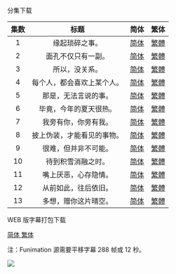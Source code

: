 分集下载

| 集数 |            标题            |                             简体                             |                             繁体                             |
| :--: | :------------------------: | :----------------------------------------------------------: | :----------------------------------------------------------: |
|  1   |       缘起琐碎之事。       | [简体](https://raw.githubusercontent.com/SweetSub/SweetSub-source/master/Horimiya/%5BSweetSub%5D%20Horimiya%20-%2001.chs.ass) | [繁體](https://raw.githubusercontent.com/SweetSub/SweetSub-source/master/Horimiya/%5BSweetSub%5D%20Horimiya%20-%2001.cht.ass) |
|  2   |     面孔不仅只有一副。     | [简体](https://raw.githubusercontent.com/SweetSub/SweetSub-source/master/Horimiya/%5BSweetSub%5D%20Horimiya%20-%2002.chs.ass) | [繁體](https://raw.githubusercontent.com/SweetSub/SweetSub-source/master/Horimiya/%5BSweetSub%5D%20Horimiya%20-%2002.cht.ass) |
|  3   |       所以，没关系。       | [简体](https://raw.githubusercontent.com/SweetSub/SweetSub-source/master/Horimiya/%5BSweetSub%5D%20Horimiya%20-%2003.chs.ass) | [繁體](https://raw.githubusercontent.com/SweetSub/SweetSub-source/master/Horimiya/%5BSweetSub%5D%20Horimiya%20-%2003.cht.ass) |
|  4   | 每个人，都会喜欢上某个人。 | [简体](https://raw.githubusercontent.com/SweetSub/SweetSub-source/master/Horimiya/%5BSweetSub%5D%20Horimiya%20-%2004.chs.ass) | [繁體](https://raw.githubusercontent.com/SweetSub/SweetSub-source/master/Horimiya/%5BSweetSub%5D%20Horimiya%20-%2004.cht.ass) |
|  5   |    那是，无法言说的事。    | [简体](https://raw.githubusercontent.com/SweetSub/SweetSub-source/master/Horimiya/%5BSweetSub%5D%20Horimiya%20-%2005.chs.ass) | [繁體](https://raw.githubusercontent.com/SweetSub/SweetSub-source/master/Horimiya/%5BSweetSub%5D%20Horimiya%20-%2005.cht.ass) |
|  6   |   毕竟，今年的夏天很热。   | [简体](https://raw.githubusercontent.com/SweetSub/SweetSub-source/master/Horimiya/%5BSweetSub%5D%20Horimiya%20-%2006.chs.ass) | [繁體](https://raw.githubusercontent.com/SweetSub/SweetSub-source/master/Horimiya/%5BSweetSub%5D%20Horimiya%20-%2006.cht.ass) |
|  7   |    我旁有你，你旁有我。    | [简体](https://raw.githubusercontent.com/SweetSub/SweetSub-source/master/Horimiya/%5BSweetSub%5D%20Horimiya%20-%2007.chs.ass) | [繁體](https://raw.githubusercontent.com/SweetSub/SweetSub-source/master/Horimiya/%5BSweetSub%5D%20Horimiya%20-%2007.cht.ass) |
|  8   | 披上伪装，才能看见的事物。 | [简体](https://raw.githubusercontent.com/SweetSub/SweetSub-source/master/Horimiya/%5BSweetSub%5D%20Horimiya%20-%2008.chs.ass) | [繁體](https://raw.githubusercontent.com/SweetSub/SweetSub-source/master/Horimiya/%5BSweetSub%5D%20Horimiya%20-%2008.cht.ass) |
|  9   |    很难，但并非不可能。    | [简体](https://raw.githubusercontent.com/SweetSub/SweetSub-source/master/Horimiya/%5BSweetSub%5D%20Horimiya%20-%2009.chs.ass) | [繁體](https://raw.githubusercontent.com/SweetSub/SweetSub-source/master/Horimiya/%5BSweetSub%5D%20Horimiya%20-%2009.cht.ass) |
|  10  |     待到积雪消融之时。     | [简体](https://raw.githubusercontent.com/SweetSub/SweetSub-source/master/Horimiya/%5BSweetSub%5D%20Horimiya%20-%2010.chs.ass) | [繁體](https://raw.githubusercontent.com/SweetSub/SweetSub-source/master/Horimiya/%5BSweetSub%5D%20Horimiya%20-%2010.cht.ass) |
|  11  |    嘴上厌恶，心存隐情。    | [简体](https://raw.githubusercontent.com/SweetSub/SweetSub-source/master/Horimiya/%5BSweetSub%5D%20Horimiya%20-%2011.chs.ass) | [繁體](https://raw.githubusercontent.com/SweetSub/SweetSub-source/master/Horimiya/%5BSweetSub%5D%20Horimiya%20-%2011.cht.ass) |
|  12  |    从前如此，往后依旧。    | [简体](https://raw.githubusercontent.com/SweetSub/SweetSub-source/master/Horimiya/%5BSweetSub%5D%20Horimiya%20-%2012.chs.ass) | [繁體](https://raw.githubusercontent.com/SweetSub/SweetSub-source/master/Horimiya/%5BSweetSub%5D%20Horimiya%20-%2012.cht.ass) |
|  13  |    多想，赠你这片晴空。    | [简体](https://raw.githubusercontent.com/SweetSub/SweetSub-source/master/Horimiya/%5BSweetSub%5D%20Horimiya%20-%2013.chs.ass) | [繁體](https://raw.githubusercontent.com/SweetSub/SweetSub-source/master/Horimiya/%5BSweetSub%5D%20Horimiya%20-%2013.cht.ass) |



WEB 版字幕打包下载

[简体 ](https://raw.githubusercontent.com/SweetSub/SweetSub-source/master/Horimiya/%5BSweetSub%5D%20Horimiya.chs.zip)		[繁体](https://raw.githubusercontent.com/SweetSub/SweetSub-source/master/Horimiya/%5BSweetSub%5D%20Horimiya.cht.zip)

注：Funimation 源需要平移字幕 288 帧或 12 秒。

![](https://i.loli.net/2021/01/10/lMXJ46gYQUpKrOP.png)